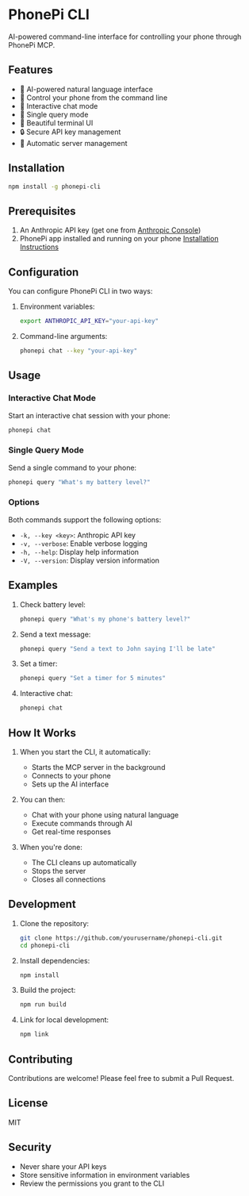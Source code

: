 # PhonePi CLI

AI-powered command-line interface for controlling your phone through PhonePi MCP.

## Features

- 🤖 AI-powered natural language interface
- 📱 Control your phone from the command line
- 💬 Interactive chat mode
- 🔄 Single query mode
- 🎨 Beautiful terminal UI
- 🔒 Secure API key management
- 🚀 Automatic server management

## Installation

```bash
npm install -g phonepi-cli
```

## Prerequisites

1. An Anthropic API key (get one from [Anthropic Console](https://console.anthropic.com))
2. PhonePi app installed and running on your phone [Installation Instructions](https://www.phonepimcp.com/)

## Configuration

You can configure PhonePi CLI in two ways:

1. Environment variables:
   ```bash
   export ANTHROPIC_API_KEY="your-api-key"
   ```

2. Command-line arguments:
   ```bash
   phonepi chat --key "your-api-key"
   ```

## Usage

### Interactive Chat Mode

Start an interactive chat session with your phone:

```bash
phonepi chat
```

### Single Query Mode

Send a single command to your phone:

```bash
phonepi query "What's my battery level?"
```

### Options

Both commands support the following options:

- `-k, --key <key>`: Anthropic API key
- `-v, --verbose`: Enable verbose logging
- `-h, --help`: Display help information
- `-V, --version`: Display version information

## Examples

1. Check battery level:
   ```bash
   phonepi query "What's my phone's battery level?"
   ```

2. Send a text message:
   ```bash
   phonepi query "Send a text to John saying I'll be late"
   ```

3. Set a timer:
   ```bash
   phonepi query "Set a timer for 5 minutes"
   ```

4. Interactive chat:
   ```bash
   phonepi chat
   ```

## How It Works

1. When you start the CLI, it automatically:
   - Starts the MCP server in the background
   - Connects to your phone
   - Sets up the AI interface

2. You can then:
   - Chat with your phone using natural language
   - Execute commands through AI
   - Get real-time responses

3. When you're done:
   - The CLI cleans up automatically
   - Stops the server
   - Closes all connections

## Development

1. Clone the repository:
   ```bash
   git clone https://github.com/yourusername/phonepi-cli.git
   cd phonepi-cli
   ```

2. Install dependencies:
   ```bash
   npm install
   ```

3. Build the project:
   ```bash
   npm run build
   ```

4. Link for local development:
   ```bash
   npm link
   ```

## Contributing

Contributions are welcome! Please feel free to submit a Pull Request.

## License

MIT

## Security

- Never share your API keys
- Store sensitive information in environment variables
- Review the permissions you grant to the CLI 